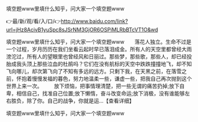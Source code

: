 填空题www里填什么知乎，问大家一个填空题www

👉最/新/观/看/入/口/👉http://www.baidu.com/link?url=jHz8AcivB1yuSpc8sJSrNM3GjOR6OSPiMLRbBTcVT1O&wd

填空题www里填什么知乎，问大家一个填空题www　　落花人独立。生命不过是一个过程，岁月历历在我们坐看云起时早已落泪成金。所有人的天空里都曾经大雨滂沱过，所有人的望眼里也曾经风和日丽过。那些梦，那些歌，那些人，却已经投胎成我头顶上那些泣血的杜鹃吗？它们在没有航标的天空中跌跌撞撞地飞，却不知飞向哪儿，却次第飞向了不知有多远的远方。只剩下我，在天黑之前，在落雪之前，怀抱着慢慢发福的暮色，努力地温柔一些，谦虚一些，把我自己再次抛到这个世界上来一次。
　　放下烦恼，把事情理清楚，把一些无谓的痛苦扔掉;放下自卑，相信自己，找准自己位置;放下懒惰，奋斗改变命运;放下消极，没有谁能够左右胜负，除了你。自己的战争，你就是运...【查看详细】


填空题www里填什么知乎，问大家一个填空题www
